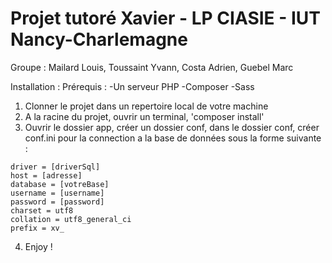 # Projet tutoré Xavier - LP CIASIE - IUT Nancy-Charlemagne
Groupe : Mailard Louis, Toussaint Yvann, Costa Adrien, Guebel Marc

Installation :
  Prérequis :
    -Un serveur PHP
    -Composer 
    -Sass
  1) Clonner le projet dans un repertoire local de votre machine
  2) A la racine du projet, ouvrir un terminal, 'composer install'
  3) Ouvrir le dossier app, créer un dossier conf, dans le dossier conf, créer conf.ini pour la connection a la base de données sous la forme suivante :
  
    driver = [driverSql]
    host = [adresse]
    database = [votreBase]
    username = [username]
    password = [password]
    charset = utf8
    collation = utf8_general_ci
    prefix = xv_
    
  4) Enjoy !
